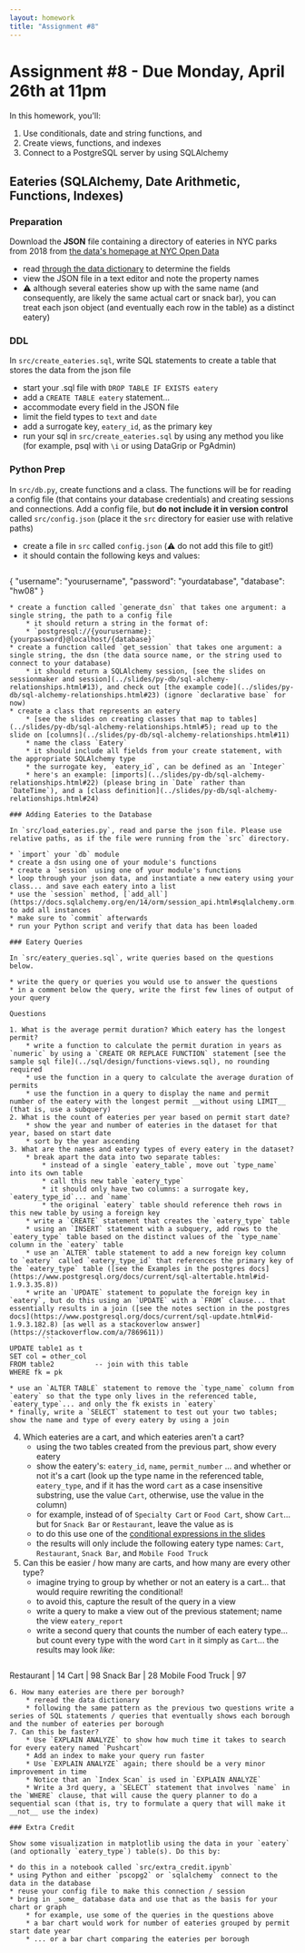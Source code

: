 ```yaml
---
layout: homework
title: "Assignment #8"
---
```

<style>
.hl {
	background-color: yellow;
}
img {
    border: 1px solid #000;
}

.warning {
    background-color: yellow;
    color: #aa1122;
    font-weight: bold;
}

.hidden {
    display: none;
}

.hintButton {
    color: #7788ff;
    cursor: pointer;
}
</style>
<script>
document.addEventListener('DOMContentLoaded', hideHints);

function hideHints(evt) {
    document.querySelectorAll('.hint').forEach((ele, i) => {
        const div = document.createElement('div');
        div.id = 'hint' + i + 'Button';
        ele.id = 'hint' + i;
        ele.classList.add('hidden');
        div.addEventListener('click', onClick);
        div.textContent = 'Show Hint';
        div.className = 'hintButton';
        ele.parentNode.insertBefore(div, ele);
    });

}

function onClick(evt) {
    const hintId = this.id.replace('Button', '');
    const hint = document.getElementById(hintId);
    hint.classList.toggle('hidden');
    this.textContent = this.textConent === 'Show Hint' ? 'Hide Hint' : 'Show Hint';
}
</script>

# Assignment #8 - Due Monday, April 26th at 11pm


In this homework, you'll:

1. Use conditionals, date and string functions, and
2. Create views, functions, and indexes
3. Connect to a PostgreSQL server by using SQLAlchemy

## Eateries (SQLAlchemy, Date Arithmetic, Functions, Indexes)

### Preparation

Download the __JSON__ file containing a directory of eateries in NYC parks from 2018 from [the data's homepage at NYC Open Data](
https://data.cityofnewyork.us/Recreation/Directory-of-Eateries/8792-ebcp)

* read [through the data dictionary](https://www.nycgovparks.org/bigapps/desc/DPR_Eateries_001.txt) to determine the fields
* view the JSON file in a text editor and note the property names
* ⚠️ although several eateries show up with the same name (and consequently, are likely the same actual cart or snack bar), you can treat each json object (and eventually each row in the table) as a distinct eatery)

### DDL

In `src/create_eateries.sql`, write SQL statements to create a table that stores the data from the json file

* start your .sql file with `DROP TABLE IF EXISTS eatery`
* add a `CREATE TABLE eatery` statement...
* accommodate every field in the JSON file
* limit the field types to `text` and `date`
* add a surrogate key, `eatery_id`, as the primary key 
* run your sql in `src/create_eateries.sql` by using any method you like (for example, psql with `\i` or using DataGrip or PgAdmin)

### Python Prep


In `src/db.py`, create functions and a class. The functions will be for reading a config file (that contains your database credentials) and creating sessions and connections. Add a config file, but __do not include it in version control__ called `src/config.json` (place it the `src` directory for easier use with relative paths)

* create a file in `src` called `config.json` (⚠️ do not add this file to git!)
* it should contain the following keys and values:
	```
{
	"username": "yourusername",
	"password": "yourdatabase",
	"database": "hw08"
}
```
* create a function called `generate_dsn` that takes one argument: a single string, the path to a config file
	* it should return a string in the format of:
	* `postgresql://{yourusername}:{yourpassword}@localhost/{database}`
* create a function called `get_session` that takes one argument: a single string, the dsn (the data source name, or the string used to connect to your database)
	* it should return a SQLAlchemy session, [see the slides on sessionmaker and session](../slides/py-db/sql-alchemy-relationships.html#13), and check out [the example code](../slides/py-db/sql-alchemy-relationships.html#23) (ignore `declarative base` for now)
* create a class that represents an eatery
	* [see the slides on creating classes that map to tables](../slides/py-db/sql-alchemy-relationships.html#5); read up to the slide on [columns](../slides/py-db/sql-alchemy-relationships.html#11)
	* name the class `Eatery`
	* it should include all fields from your create statement, with the appropriate SQLAlchemy type
	* the surrogate key, `eatery_id`, can be defined as an `Integer`
	* here's an example: [imports](../slides/py-db/sql-alchemy-relationships.html#22) (please bring in `Date` rather than `DateTime`), and a [class definition](../slides/py-db/sql-alchemy-relationships.html#24)

### Adding Eateries to the Database

In `src/load_eateries.py`, read and parse the json file. Please use relative paths, as if the file were running from the `src` directory.

* `import` your `db` module
* create a dsn using one of your module's functions
* create a `session` using one of your module's functions
* loop through your json data, and instantiate a new eatery using your class... and save each eatery into a list
* use the `session` method, [`add_all`](https://docs.sqlalchemy.org/en/14/orm/session_api.html#sqlalchemy.orm.Session.add_all) to add all instances
* make sure to `commit` afterwards
* run your Python script and verify that data has been loaded

### Eatery Queries

In `src/eatery_queries.sql`, write queries based on the questions below.

* write the query or queries you would use to answer the questions
* in a comment below the query, write the first few lines of output of your query

Questions

1. What is the average permit duration? Which eatery has the longest permit?
	* write a function to calculate the permit duration in years as `numeric` by using a `CREATE OR REPLACE FUNCTION` statement [see the sample sql file](../sql/design/functions-views.sql), no rounding required
	* use the function in a query to calculate the average duration of permits
	* use the function in a query to display the name and permit number of the eatery with the longest permit __without using LIMIT__ (that is, use a subquery)
2. What is the count of eateries per year based on permit start date?
	* show the year and number of eateries in the dataset for that year, based on start date
	* sort by the year ascending
3. What are the names and eatery types of every eatery in the dataset?
	* break apart the data into two separate tables:
		* instead of a single `eatery_table`, move out `type_name` into its own table
		* call this new table `eatery_type`
		* it should only have two columns: a surrogate key, `eatery_type_id`... and `name`
		* the original `eatery` table should reference theh rows in this new table by using a foreign key
	* write a `CREATE` statement that creates the `eatery_type` table
	* using an `INSERT` statement with a subquery, add rows to the `eatery_type` table based on the distinct values of the `type_name` column in the `eatery` table
	* use an `ALTER` table statement to add a new foreign key column to `eatery` called `eatery_type_id` that references the primary key of the `eatery_type` table ([see the Examples in the postgres docs](https://www.postgresql.org/docs/current/sql-altertable.html#id-1.9.3.35.8))
	* write an `UPDATE` statement to populate the foreign key in `eatery`, but do this using an `UPDATE` with a `FROM` clause... that essentially results in a join ([see the notes section in the postgres docs](https://www.postgresql.org/docs/current/sql-update.html#id-1.9.3.182.8) [as well as a stackoverlow answer](https://stackoverflow.com/a/7869611))
		```
UPDATE table1 as t
SET col = other_col
FROM table2          -- join with this table
WHERE fk = pk
```
	* use an `ALTER TABLE` statement to remove the `type_name` column from `eatery` so that the type only lives in the referenced table, `eatery_type`... and only the fk exists in `eatery`
	* finally, write a `SELECT` statement to test out your two tables; show the name and type of every eatery by using a join
4. Which eateries are a cart, and which eateries aren't a cart?
	* using the two tables created from the previous part, show every eatery
	* show the eatery's: `eatery_id`, `name`, `permit_number` ... and whether or not it's a cart (look up the type name in the referenced table, `eatery_type`, and if it has the word `cart` as a case insensitive substring, use the value `Cart`, otherwise, use the value in the column)
	* for example, instead of of `Specialty Cart` or `Food Cart`, show `Cart`... but for `Snack Bar` or `Restaurant`, leave the value as is
	* to do this use one of the [conditional expressions in the slides](../slides/db/conditionals.html)
	* the results will only include the following eatery type names: `Cart`, `Restaurant`, `Snack Bar`, and `Mobile Food Truck`
5. Can this be easier / how many are carts, and how many are every other type?
	* imagine trying to group by whether or not an eatery is a cart... that would require rewriting the conditional!
	* to avoid this, capture the result of the query in a view
	* write a query to make a view out of the previous statement; name the view `eatery_report`
	* write a second query that counts the number of each eatery type... but count every type with the word `Cart` in it simply as `Cart`... the results may look _like_:
		```
Restaurant        |    14
Cart              |    98
Snack Bar         |    28
Mobile Food Truck |    97
```
6. How many eateries are there per borough?
	* reread the data dictionary
	* following the same pattern as the previous two questions write a series of SQL statements / queries that eventually shows each borough and the number of eateries per borough
7. Can this be faster?
	* Use `EXPLAIN ANALYZE` to show how much time it takes to search for every eatery named `Pushcart`
	* Add an index to make your query run faster
	* Use `EXPLAIN ANALYZE` again; there should be a very minor improvement in time
	* Notice that an `Index Scan` is used in `EXPLAIN ANALYZE`
	* Write a 3rd query, a `SELECT` statement that involves `name` in the `WHERE` clause, that will cause the query planner to do a sequential scan (that is, try to formulate a query that will make it __not__ use the index)

### Extra Credit

Show some visualization in matplotlib using the data in your `eatery` (and optionally `eatery_type`) table(s). Do this by:

* do this in a notebook called `src/extra_credit.ipynb`
* using Python and either `pscopg2` or `sqlalchemy` connect to the data in the database
* reuse your config file to make this connection / session
* bring in _some_ database data and use that as the basis for your chart or graph
	* for example, use some of the queries in the questions above
	* a bar chart would work for number of eateries grouped by permit start date year
	* ... or a bar chart comparing the eateries per borough

